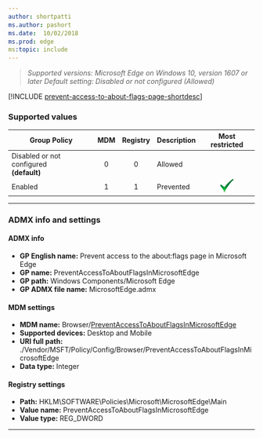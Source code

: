 ```yaml
---
author: shortpatti
ms.author: pashort
ms.date:  10/02/2018
ms.prod: edge
ms:topic: include
---
```


<!-- ## Prevent access to the about:flags page -->
>*Supported versions: Microsoft Edge on Windows 10, version 1607 or later* 
>*Default setting:  Disabled or not configured (Allowed)*

[!INCLUDE [prevent-access-to-about-flags-page-shortdesc](../shortdesc/prevent-access-to-about-flags-page-shortdesc.md)]

### Supported values

|Group Policy  |MDM |Registry |Description |Most restricted |
|---|:---:|:---:|---|:---:|
|Disabled or not configured<br>**(default)** |0 |0 |Allowed | |
|Enabled |1 |1 |Prevented |![Most restricted value](../images/check-gn.png) |
---

### ADMX info and settings
#### ADMX info
- **GP English name:** Prevent access to the about:flags page in Microsoft Edge
- **GP name:** PreventAccessToAboutFlagsInMicrosoftEdge
- **GP path:** Windows Components/Microsoft Edge
- **GP ADMX file name:** MicrosoftEdge.admx

#### MDM settings
- **MDM name:** Browser/[PreventAccessToAboutFlagsInMicrosoftEdge](https://docs.microsoft.com/en-us/windows/client-management/mdm/policy-csp-browser#browser-preventaccesstoaboutflagsinmicrosoftedge)
- **Supported devices:** Desktop and Mobile
- **URI full path:** ./Vendor/MSFT/Policy/Config/Browser/PreventAccessToAboutFlagsInMicrosoftEdge 
- **Data type:** Integer

#### Registry settings
- **Path:** HKLM\SOFTWARE\Policies\Microsoft\MicrosoftEdge\Main
- **Value name:** PreventAccessToAboutFlagsInMicrosoftEdge
- **Value type:** REG_DWORD

<hr>